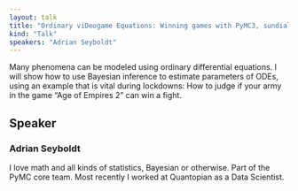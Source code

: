 ```yaml
---
layout: talk
title: "Ordinary viDeogame Equations: Winning games with PyMC3, sundials and numba"
kind: "Talk"
speakers: "Adrian Seyboldt"
---
```


Many phenomena can be modeled using ordinary differential equations. I will show how to use Bayesian inference to estimate parameters of ODEs, using an example that is vital during lockdowns: How to judge if your army in the game “Age of Empires 2” can win a fight.

## Speaker

### Adrian Seyboldt

I love math and all kinds of statistics, Bayesian or otherwise. Part of the PyMC core team.
Most recently I worked at Quantopian as a Data Scientist.
